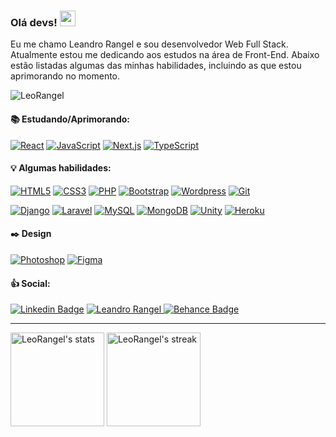 ### Olá devs! <img src="https://media.giphy.com/media/hvRJCLFzcasrR4ia7z/giphy.gif" width="25px">

Eu me chamo Leandro Rangel e sou desenvolvedor Web Full Stack. Atualmente estou me dedicando aos estudos na área de Front-End. Abaixo estão listadas algumas das minhas habilidades, incluindo as que estou aprimorando no momento.

<p align="left"><img src="https://komarev.com/ghpvc/?username=LeoRangel&label=Profile%20views&color=0e75b6&style=flat" alt="LeoRangel" /></p>

#### :books: Estudando/Aprimorando:
[![React](https://img.shields.io/badge/React-20232A?style=for-the-badge&logo=react&logoColor=61DAFB)](#)
[![JavaScript](https://img.shields.io/badge/JavaScript-F7DF1E?style=for-the-badge&logo=javascript&logoColor=black)](#)
[![Next.js](https://img.shields.io/badge/next.js-000000?style=for-the-badge&logo=nextdotjs&logoColor=white)](#)
[![TypeScript](https://img.shields.io/badge/TypeScript-007ACC?style=for-the-badge&logo=typescript&logoColor=white)](#)

#### :bulb:	Algumas habilidades:
[![HTML5](https://img.shields.io/badge/HTML5-E34F26?style=for-the-badge&logo=html5&logoColor=white)](#)
[![CSS3](https://img.shields.io/badge/CSS3-1572B6?style=for-the-badge&logo=css3&logoColor=white)](#)
[![PHP](https://img.shields.io/badge/PHP-777BB4?style=for-the-badge&logo=php&logoColor=white)](#)
[![Bootstrap](https://img.shields.io/badge/Bootstrap-563D7C?style=for-the-badge&logo=bootstrap&logoColor=white)](#)
[![Wordpress](https://img.shields.io/badge/Wordpress-21759B?style=for-the-badge&logo=wordpress&logoColor=white)](#)
[![Git](https://img.shields.io/badge/Git-F05032?style=for-the-badge&logo=git&logoColor=white)](#)

[![Django](https://img.shields.io/badge/Django-092E20?style=for-the-badge&logo=django&logoColor=white)](#)
[![Laravel](https://img.shields.io/badge/Laravel-FF2D20?style=for-the-badge&logo=laravel&logoColor=white)](#)
[![MySQL](https://img.shields.io/badge/MySQL-00000F?style=for-the-badge&logo=mysql&logoColor=white)](#)
[![MongoDB](https://img.shields.io/badge/MongoDB-4EA94B?style=for-the-badge&logo=mongodb&logoColor=white)](#)
[![Unity](https://img.shields.io/badge/Unity-100000?style=for-the-badge&logo=unity&logoColor=white)](#)
[![Heroku](https://img.shields.io/badge/Heroku-430098?style=for-the-badge&logo=heroku&logoColor=white)](#)

#### :black_nib: Design
[![Photoshop](https://img.shields.io/badge/Photoshop-24205E.svg?style=for-the-badge&logo=adobe-photoshop&logoColor=white)](#)
[![Figma](https://img.shields.io/badge/Figma-F24D1D.svg?style=for-the-badge&logo=figma&logoColor=white)](#)

#### :+1: Social:

[![Linkedin Badge](https://img.shields.io/badge/LinkedIn-0077B5?style=for-the-badge&logo=linkedin&logoColor=white)](https://www.linkedin.com/in/leandro-ranggel)
<a href="mailto:leandro.mdrs06@gmail.com">
      <img alt="Leandro Rangel" src="https://img.shields.io/badge/Gmail-D14836?style=for-the-badge&logo=gmail&logoColor=white" />
</a>
[![Behance Badge](https://img.shields.io/badge/-Behance-blue?style=for-the-badge&logo=behance&logoColor=white)](https://www.behance.net/leandroranggel)
____

<p align="left">
	<img src="https://github-readme-stats.vercel.app/api?username=LeoRangel&show_icons=true&hide_border=true&theme=light&count_private=true" alt="LeoRangel's stats" height="150"/>
<!--       <img src="https://github-readme-stats.vercel.app/api/top-langs?username=LeoRangel&show_icons=true&locale=en&layout=compact&theme=light&hide_border=true" alt="LeoRangel's stats" height="150"/> -->
	<img alt="LeoRangel's streak" src="https://github-readme-streak-stats.herokuapp.com/?user=LeoRangel&theme=light&hide_border=true&count_private=true" height="150"/>
</p>

